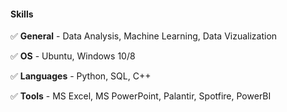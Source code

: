 #### Skills

:white_check_mark:  **General** - Data Analysis, Machine Learning, Data Vizualization

:white_check_mark:  **OS** - Ubuntu, Windows 10/8

:white_check_mark:  **Languages** - Python, SQL, C++

:white_check_mark:  **Tools** - MS Excel, MS PowerPoint, Palantir, Spotfire, PowerBI


